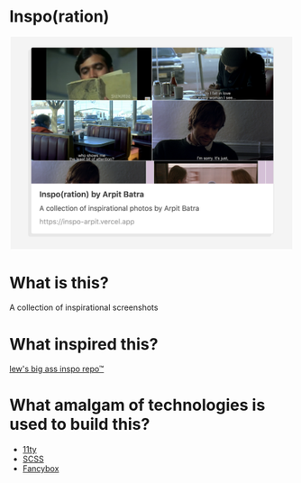 # Inspo(ration)

<center><img src='./assets/images/readme.png' width='500'></img></center>

# What is this?

A collection of inspirational screenshots

# What inspired this?

[lew's big ass inspo repo™](https://github.com/torvim/inspo)

# What amalgam of technologies is used to build this?

- [11ty](https://www.11ty.dev/)
- [SCSS](https://sass-lang.com/documentation/syntax)
- [Fancybox](http://fancyapps.com/fancybox/3/)

